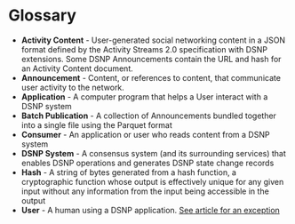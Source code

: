 # Glossary

* **Activity Content** - User-generated social networking content in a JSON format defined by the Activity Streams 2.0 specification with DSNP extensions. Some DSNP Announcements contain the URL and hash for an Activity Content document.
* **Announcement** - Content, or references to content, that communicate user activity to the network.
* **Application** - A computer program that helps a User interact with a DSNP system
* **Batch Publication** - A collection of Announcements bundled together into a single file using the Parquet format
* **Consumer** - An application or user who reads content from a DSNP system
* **DSNP System** - A consensus system (and its surrounding services) that enables DSNP operations and generates DSNP state change records
* **Hash** - A string of bytes generated from a hash function, a cryptographic function whose output is effectively unique for any given input without any information from the input being accessible in the output
* **User** - A human using a DSNP application. [See article for an exception](https://time.com/4008832/17-dogs-to-follow-on-instagram/)
